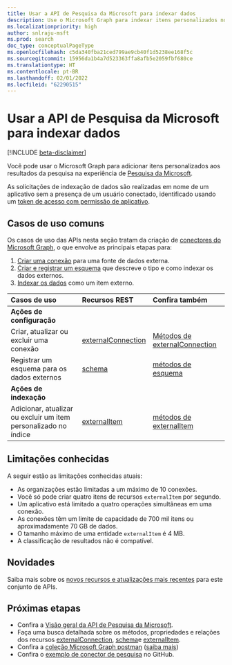 ```yaml
---
title: Usar a API de Pesquisa da Microsoft para indexar dados
description: Use o Microsoft Graph para indexar itens personalizados no serviço de Pesquisa da Microsoft.
ms.localizationpriority: high
author: snlraju-msft
ms.prod: search
doc_type: conceptualPageType
ms.openlocfilehash: c5da340fba21ced799ae9cb40f1d5238ee168f5c
ms.sourcegitcommit: 15956da1b4a7d523363ffa8afb5e2059fbf680ce
ms.translationtype: HT
ms.contentlocale: pt-BR
ms.lasthandoff: 02/01/2022
ms.locfileid: "62290515"
---
```

# <a name="use-the-microsoft-search-api-to-index-data"></a>Usar a API de Pesquisa da Microsoft para indexar dados

[!INCLUDE [beta-disclaimer](../../includes/beta-disclaimer.md)]

Você pode usar o Microsoft Graph para adicionar itens personalizados aos resultados da pesquisa na experiência de [Pesquisa da Microsoft](/microsoftsearch/overview-microsoft-search).

As solicitações de indexação de dados são realizadas em nome de um aplicativo sem a presença de um usuário conectado, identificado usando um [token de acesso com permissão de aplicativo](/graph/auth-v2-service).

## <a name="common-use-cases"></a>Casos de uso comuns

Os casos de uso das APIs nesta seção tratam da criação de [conectores do Microsoft Graph](/microsoftsearch/connectors-overview), o que envolve as principais etapas para:

1. [Criar uma conexão](../api/externalconnectors-external-post-connections.md) para uma fonte de dados externa.
2. [Criar e registrar um esquema](../api/externalconnectors-externalconnection-post-schema.md) que descreve o tipo e como indexar os dados externos.
3. [Indexar os dados](../api/externalconnectors-externalconnection-put-items.md) como um item externo.

| Casos de uso                                        | Recursos REST                              | Confira também |
|:-------------------------------------------------|:--------------------------------------------|:--|
| **Ações de configuração**                        |                                             |   |
| Criar, atualizar ou excluir uma conexão           | [externalConnection](externalconnectors-externalconnection.md) | [Métodos de externalConnection](externalconnectors-externalconnection.md#methods) |
| Registrar um esquema para os dados externos          | [schema](externalconnectors-schema.md)                         | [métodos de esquema](externalconnectors-schema.md#methods) |
| **Ações de indexação**                             |                                             |   |
| Adicionar, atualizar ou excluir um item personalizado no índice | [externalItem](externalconnectors-externalitem.md)             | [métodos de externalItem](externalconnectors-externalitem.md#methods) |

## <a name="known-limitations"></a>Limitações conhecidas

A seguir estão as limitações conhecidas atuais:

- As organizações estão limitadas a um máximo de 10 conexões.
- Você só pode criar quatro itens de recursos `externalItem` por segundo.
- Um aplicativo está limitado a quatro operações simultâneas em uma conexão.
- As conexões têm um limite de capacidade de 700 mil itens ou aproximadamente 70 GB de dados.
- O tamanho máximo de uma entidade `externalItem` é 4 MB.
- A classificação de resultados não é compatível.

## <a name="whats-new"></a>Novidades
Saiba mais sobre os [novos recursos e atualizações mais recentes](/graph/whats-new-overview) para este conjunto de APIs.

## <a name="next-steps"></a>Próximas etapas

- Confira a [Visão geral da API de Pesquisa da Microsoft](/graph/search-concept-overview).
- Faça uma busca detalhada sobre os métodos, propriedades e relações dos recursos [externalConnection](externalconnectors-externalconnection.md), [schema](externalconnectors-schema.md)e [externalItem](externalconnectors-externalitem.md).
- Confira a [coleção Microsoft Graph postman](https://www.postman.com/microsoftgraph/workspace/microsoft-graph/folder/455214-66cbb476-ad94-448e-ba5a-ef58e1da7a90?ctx=documentation) ([saiba mais](https://developer.microsoft.com/graph/blogs/postman-collections))
- Confira o [exemplo de conector de pesquisa](https://github.com/microsoftgraph/msgraph-search-connector-sample) no GitHub.


